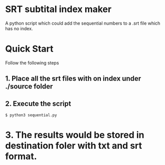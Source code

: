 # SRT subtital index maker
A python script which could add the sequential numbers to a .srt file which has no index.

# Quick Start

Follow the following steps
## 1. Place all the srt files with on index under ./source folder

## 2. Execute the script
```
$ python3 sequential.py
```

# 3. The results would be stored in destination foler with txt and srt format.